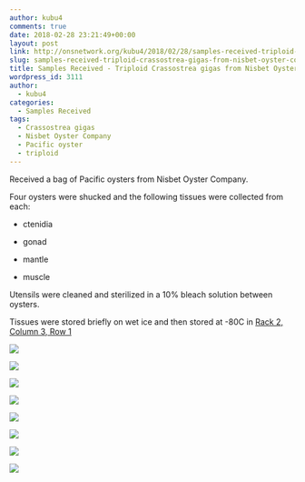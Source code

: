 ```yaml
---
author: kubu4
comments: true
date: 2018-02-28 23:21:49+00:00
layout: post
link: http://onsnetwork.org/kubu4/2018/02/28/samples-received-triploid-crassostrea-gigas-from-nisbet-oyster-company/
slug: samples-received-triploid-crassostrea-gigas-from-nisbet-oyster-company
title: Samples Received - Triploid Crassostrea gigas from Nisbet Oyster Company
wordpress_id: 3111
author:
  - kubu4
categories:
  - Samples Received
tags:
  - Crassostrea gigas
  - Nisbet Oyster Company
  - Pacific oyster
  - triploid
---
```


Received a bag of Pacific oysters from Nisbet Oyster Company.

Four oysters were shucked and the following tissues were collected from each:





  * ctenidia


  * gonad


  * mantle


  * muscle



Utensils were cleaned and sterilized in a 10% bleach solution between oysters.

Tissues were stored briefly on wet ice and then stored at -80C in [Rack 2, Column 3, Row 1](https://docs.google.com/spreadsheets/d/1Qsvz3QTURlPF_hX05BQxjom3484WuMfqQ1ILl9LEljU/edit?usp=sharing)

![](http://owl.fish.washington.edu/Athaliana/20180228_01.jpg)

![](http://owl.fish.washington.edu/Athaliana/20180228_02.jpg)

![](http://owl.fish.washington.edu/Athaliana/20180228_03.jpg)

![](http://owl.fish.washington.edu/Athaliana/20180228_04.jpg)

![](http://owl.fish.washington.edu/Athaliana/20180228_05.jpg)

![](http://owl.fish.washington.edu/Athaliana/20180228_06.jpg)

![](http://owl.fish.washington.edu/Athaliana/20180228_07.jpg)

![](http://owl.fish.washington.edu/Athaliana/20180228_08.jpg)
